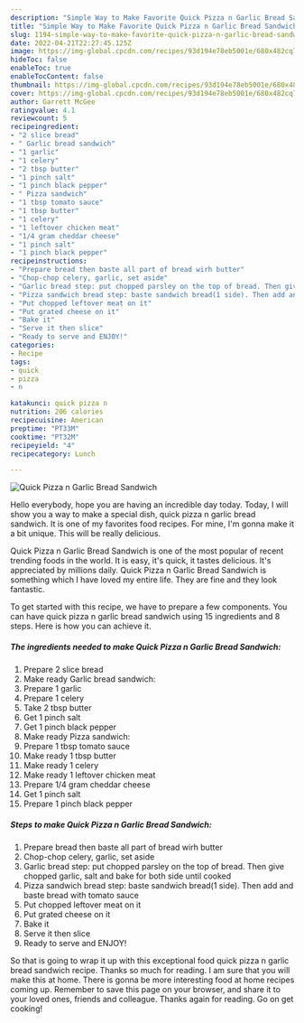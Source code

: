 ```yaml
---
description: "Simple Way to Make Favorite Quick Pizza n Garlic Bread Sandwich"
title: "Simple Way to Make Favorite Quick Pizza n Garlic Bread Sandwich"
slug: 1194-simple-way-to-make-favorite-quick-pizza-n-garlic-bread-sandwich
date: 2022-04-21T22:27:45.125Z
image: https://img-global.cpcdn.com/recipes/93d194e78eb5001e/680x482cq70/quick-pizza-n-garlic-bread-sandwich-recipe-main-photo.jpg
hideToc: false
enableToc: true
enableTocContent: false
thumbnail: https://img-global.cpcdn.com/recipes/93d194e78eb5001e/680x482cq70/quick-pizza-n-garlic-bread-sandwich-recipe-main-photo.jpg
cover: https://img-global.cpcdn.com/recipes/93d194e78eb5001e/680x482cq70/quick-pizza-n-garlic-bread-sandwich-recipe-main-photo.jpg
author: Garrett McGee
ratingvalue: 4.1
reviewcount: 5
recipeingredient:
- "2 slice bread"
- " Garlic bread sandwich"
- "1 garlic"
- "1 celery"
- "2 tbsp butter"
- "1 pinch salt"
- "1 pinch black pepper"
- " Pizza sandwich"
- "1 tbsp tomato sauce"
- "1 tbsp butter"
- "1 celery"
- "1 leftover chicken meat"
- "1/4 gram cheddar cheese"
- "1 pinch salt"
- "1 pinch black pepper"
recipeinstructions:
- "Prepare bread then baste all part of bread wirh butter"
- "Chop-chop celery, garlic, set aside"
- "Garlic bread step: put chopped parsley on the top of bread. Then give chopped garlic, salt and bake for both side until cooked"
- "Pizza sandwich bread step: baste sandwich bread(1 side). Then add and baste bread with tomato sauce"
- "Put chopped leftover meat on it"
- "Put grated cheese on it"
- "Bake it"
- "Serve it then slice"
- "Ready to serve and ENJOY!"
categories:
- Recipe
tags:
- quick
- pizza
- n

katakunci: quick pizza n 
nutrition: 206 calories
recipecuisine: American
preptime: "PT33M"
cooktime: "PT32M"
recipeyield: "4"
recipecategory: Lunch

---
```



![Quick Pizza n Garlic Bread Sandwich](https://img-global.cpcdn.com/recipes/93d194e78eb5001e/680x482cq70/quick-pizza-n-garlic-bread-sandwich-recipe-main-photo.jpg)

Hello everybody, hope you are having an incredible day today. Today, I will show you a way to make a special dish, quick pizza n garlic bread sandwich. It is one of my favorites food recipes. For mine, I'm gonna make it a bit unique. This will be really delicious.



Quick Pizza n Garlic Bread Sandwich is one of the most popular of recent trending foods in the world. It is easy, it's quick, it tastes delicious. It's appreciated by millions daily. Quick Pizza n Garlic Bread Sandwich is something which I have loved my entire life. They are fine and they look fantastic.


To get started with this recipe, we have to prepare a few components. You can have quick pizza n garlic bread sandwich using 15 ingredients and 8 steps. Here is how you can achieve it.

<!--inarticleads1-->

##### The ingredients needed to make Quick Pizza n Garlic Bread Sandwich:

1. Prepare 2 slice bread
1. Make ready  Garlic bread sandwich:
1. Prepare 1 garlic
1. Prepare 1 celery
1. Take 2 tbsp butter
1. Get 1 pinch salt
1. Get 1 pinch black pepper
1. Make ready  Pizza sandwich:
1. Prepare 1 tbsp tomato sauce
1. Make ready 1 tbsp butter
1. Make ready 1 celery
1. Make ready 1 leftover chicken meat
1. Prepare 1/4 gram cheddar cheese
1. Get 1 pinch salt
1. Prepare 1 pinch black pepper




<!--inarticleads2-->

##### Steps to make Quick Pizza n Garlic Bread Sandwich:

1. Prepare bread then baste all part of bread wirh butter
1. Chop-chop celery, garlic, set aside
1. Garlic bread step: put chopped parsley on the top of bread. Then give chopped garlic, salt and bake for both side until cooked
1. Pizza sandwich bread step: baste sandwich bread(1 side). Then add and baste bread with tomato sauce
1. Put chopped leftover meat on it
1. Put grated cheese on it
1. Bake it
1. Serve it then slice
1. Ready to serve and ENJOY!



So that is going to wrap it up with this exceptional food quick pizza n garlic bread sandwich recipe. Thanks so much for reading. I am sure that you will make this at home. There is gonna be more interesting food at home recipes coming up. Remember to save this page on your browser, and share it to your loved ones, friends and colleague. Thanks again for reading. Go on get cooking!
